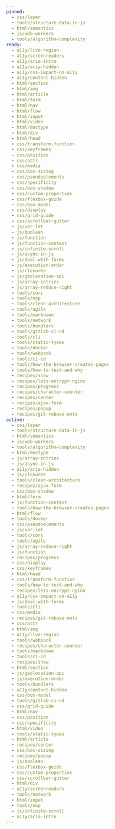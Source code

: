```yaml
---
pinned:
  - css/layer
  - tools/structure-data-in-js
  - html/semantics
  - js/web-workers
  - tools/algorithm-complexity
ready:
  - a11y/live-region
  - a11y/screenreaders
  - a11y/aria-intro
  - a11y/aria-hidden
  - a11y/css-impact-on-a11y
  - a11y/content-hidden
  - html/section
  - html/img
  - html/article
  - html/form
  - html/nav
  - html/flow
  - html/input
  - html/video
  - html/doctype
  - html/div
  - html/head
  - css/transform-function
  - css/keyframes
  - css/position
  - css/attr
  - css/media
  - css/box-sizing
  - css/pseudoelements
  - css/specificity
  - css/box-shadow
  - css/custom-properties
  - css/flexbox-guide
  - css/box-model
  - css/display
  - css/grid-guide
  - css/scrollbar-gutter
  - js/var-let
  - js/boolean
  - js/function
  - js/function-context
  - js/infinite-scroll
  - js/async-in-js
  - js/deal-with-forms
  - js/execution-order
  - js/closures
  - js/geolocation-api
  - js/array-entries
  - js/array-reduce-right
  - tools/cors
  - tools/oop
  - tools/clean-architecture
  - tools/agile
  - tools/markdown
  - tools/network
  - tools/bundlers
  - tools/gitlab-ci-cd
  - tools/cli
  - tools/static-types
  - tools/docker
  - tools/webpack
  - tools/ci-cd
  - tools/how-the-browser-creates-pages
  - tools/how-to-test-and-why
  - recipes/snow
  - recipes/lets-encrypt-nginx
  - recipes/progress
  - recipes/character-counter
  - recipes/center
  - recipes/ajax-form
  - recipes/popup
  - recipes/git-rebase-onto
active:
  - css/layer
  - tools/structure-data-in-js
  - html/semantics
  - js/web-workers
  - tools/algorithm-complexity
  - html/doctype
  - js/array-entries
  - js/async-in-js
  - a11y/aria-hidden
  - js/closures
  - tools/clean-architecture
  - recipes/ajax-form
  - css/box-shadow
  - html/form
  - js/function-context
  - tools/how-the-browser-creates-pages
  - html/flow
  - tools/docker
  - css/pseudoelements
  - js/var-let
  - tools/cors
  - tools/agile
  - js/array-reduce-right
  - js/function
  - recipes/progress
  - css/display
  - css/keyframes
  - html/head
  - css/transform-function
  - tools/how-to-test-and-why
  - recipes/lets-encrypt-nginx
  - a11y/css-impact-on-a11y
  - js/deal-with-forms
  - tools/cli
  - css/media
  - recipes/git-rebase-onto
  - css/attr
  - html/img
  - a11y/live-region
  - tools/webpack
  - recipes/character-counter
  - tools/markdown
  - tools/ci-cd
  - recipes/snow
  - html/section
  - js/geolocation-api
  - js/execution-order
  - tools/bundlers
  - a11y/content-hidden
  - css/box-model
  - tools/gitlab-ci-cd
  - css/grid-guide
  - html/nav
  - css/position
  - css/specificity
  - html/video
  - tools/static-types
  - html/article
  - recipes/center
  - css/box-sizing
  - recipes/popup
  - js/boolean
  - css/flexbox-guide
  - css/custom-properties
  - css/scrollbar-gutter
  - html/div
  - a11y/screenreaders
  - tools/network
  - html/input
  - tools/oop
  - js/infinite-scroll
  - a11y/aria-intro
---
```


